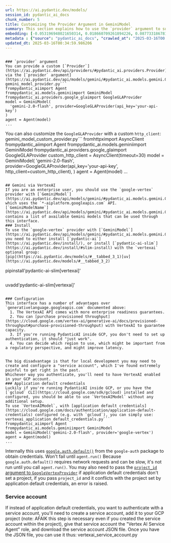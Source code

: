 ```yaml
---
url: https://ai.pydantic.dev/models/
session_id: pydantic_ai_docs
chunk_number: 5
title: Customizing the Provider Argument in GeminiModel
summary: This section explains how to use the `provider` argument to supply a custom `Provider` when initializing a `GeminiModel`. It provides examples of using `GoogleGLAProvider` with an API key, as well as customizing it with a custom `http_client`.
embedding: [-0.053196948021650314, 0.018660709261894226, 0.0877331867814064, -0.0017102748388424516, 0.004372152965515852, -0.0018901510629802942, 0.014761456288397312, 0.026644892990589142, 0.010664920322597027, -0.006974556017667055, -0.013937506824731827, -0.025368351489305496, 0.03838907182216644, -0.04957621172070503, -0.01536491233855486, -0.014842690899968147, -0.020308608189225197, 0.01515602320432663, -0.04479498416185379, 0.03699648007750511, 0.02590217813849449, 0.05333620682358742, 0.021910086274147034, 0.036648333072662354, -0.05254707112908363, 0.007415542844682932, -0.007276284042745829, -0.012057510204613209, -0.014088370837271214, -0.04734806716442108, 0.019635522738099098, -0.0035395000595599413, -0.020424656569957733, -0.037785615772008896, -0.007270481437444687, 0.012985903769731522, 0.0008841497474350035, 0.012022695504128933, 0.006550976540893316, 0.04672140255570412, 0.013415285386145115, -0.0026082054246217012, 0.016745897009968758, 0.06480186432600021, -0.010519858449697495, 0.03741425648331642, -0.029522912576794624, -0.008343936875462532, -0.0483228825032711, -0.015016764402389526, -0.012057510204613209, 0.026018226519227028, 0.001098115462809801, -0.02425427921116352, -0.005700916051864624, -0.052036453038454056, 0.015620220452547073, -0.01944984309375286, -0.016873551532626152, 0.0105604762211442, -0.0018132685218006372, 0.006417519878596067, -0.021457495167851448, 0.05152583867311478, -0.013194791972637177, -0.005544249899685383, -0.03395599126815796, 0.021503914147615433, -0.06336285173892975, 0.021886875852942467, -0.018173301592469215, 0.007183444686233997, 0.0172100942581892, -0.039944130927324295, -0.04985472932457924, -0.014204420149326324, -0.020679965615272522, 0.09961661696434021, 0.031843896955251694, -0.004296720959246159, -0.016026392579078674, 0.015527380630373955, -0.0020540705882012844, -0.028919456526637077, -0.051293738186359406, -0.009928007610142231, -0.039363883435726166, -0.015005159191787243, -0.025275511667132378, 0.018335770815610886, 0.01543454173952341, -0.018776757642626762, -0.028292791917920113, 0.03386315330862999, 0.054032500833272934, 0.0483228825032711, 0.015666639432311058, 0.02201453037559986, 0.03757672756910324, 0.04563054069876671, -0.004795732442289591, -0.005080053117126226, -0.04762658476829529, 0.016618242487311363, 0.06675149500370026, -0.005906903650611639, 0.006492951884865761, 0.012486892752349377, -4.864092625211924e-05, 0.04026906564831734, -0.08847589790821075, -0.0003042664611712098, 0.02782859466969967, -0.007427148055285215, -0.07784579694271088, 0.005555854644626379, -0.037715986371040344, -0.00587499001994729, -0.004554930608719587, -0.043773751705884933, -0.04836929962038994, -0.020517496392130852, 0.022304654121398926, -0.024231070652604103, 0.03546462953090668, 0.023372305557131767, -0.014436518773436546, -0.03363105282187462, -0.07143987715244293, -0.04344881325960159, 0.008697886019945145, -0.011738374829292297, 0.0669371709227562, -0.027294768020510674, 0.004360548220574856, -0.028292791917920113, -0.04460930824279785, 0.01002084743231535, -0.0200416948646307, 0.030683403834700584, -0.01286985445767641, -0.020645150914788246, 0.01370540913194418, 0.02525230310857296, 0.024532798677682877, -0.005048139486461878, -0.033747103065252304, -0.012440472841262817, -0.027434026822447777, 0.021399470046162605, -0.03906215727329254, -0.007960974238812923, -0.01847502961754799, -0.010171711444854736, -0.06953667104244232, 0.003847030457109213, -0.0026923411060124636, 0.04948337376117706, -0.013647384010255337, -0.04363449290394783, -0.01473824679851532, 0.06480186432600021, 0.00985837820917368, -0.023140206933021545, -0.02824637107551098, 0.04307745769619942, -0.05315052717924118, -0.025275511667132378, -0.03708931803703308, -0.03469870612025261, -0.01630491018295288, -0.03906215727329254, -0.04147597774863243, -0.03370068222284317, 0.02285008504986763, -0.05143300071358681, -0.02392934262752533, 0.00857603456825018, -0.017987623810768127, -0.0483228825032711, -0.007496777456253767, 0.010682327672839165, -0.042590051889419556, 0.021747617051005363, -0.033236484974622726, 0.0157246645539999, -0.010194920934736729, 0.025437980890274048, -0.0200416948646307, 0.04050116613507271, 0.015538985840976238, 0.011082696728408337, 0.012835039757192135, 0.0226063821464777, 0.011529486626386642, 0.016490589827299118, 0.04191696643829346, -0.032075993716716766, 0.027689335867762566, 0.02325625717639923, 0.007386530749499798, -0.05166509747505188, 0.021144161000847816, 0.024788105860352516, 0.014181210659444332, -0.05612138658761978, 0.04047795757651329, 0.006423322483897209, 0.007189246825873852, -0.0027445631567388773, -0.01993725076317787, -0.03985128924250603, 0.009510230273008347, 0.014227630570530891, -0.047719426453113556, 0.0035075866617262363, -0.0005048139719292521, 0.009748131968080997, -0.002344193635508418, 0.005608076695352793, -0.0255076102912426, 0.03237772360444069, -0.027875013649463654, -0.029615752398967743, -0.0014027445577085018, 0.0011771739227697253, -0.00952183548361063, -0.051943615078926086, 0.0009842421859502792, 0.029128344729542732, 0.0032725869677960873, 0.019925644621253014, -0.02120218612253666, -0.028548099100589752, -0.002094687893986702, -0.04029227793216705, 0.06995444744825363, 0.018196512013673782, 0.012568126432597637, 0.001450614770874381, -0.004424375016242266, 0.0172100942581892, -0.011314795352518559, -0.0025545326061546803, 0.03379352390766144, -0.01452935766428709, -0.022629590705037117, -0.08699046820402145, 0.0269930399954319, 0.027271559461951256, -0.01681552641093731, 0.007392332889139652, -0.02683057077229023, 0.013937506824731827, 0.022037740796804428, -0.026528844609856606, 0.018115278333425522, 0.001779904356226325, -0.032981179654598236, -0.015260468237102032, 9.719119407236576e-05, 0.02970859222114086, -0.0017001205123960972, 0.0013693803921341896, 0.017859969288110733, 0.012080720625817776, -0.048137202858924866, -0.0016827131621539593, -0.024811316281557083, -0.001209812704473734, 0.04528239369392395, 0.009916403330862522, 0.04560732841491699, -0.04254363104701042, -0.006672827992588282, -0.005512336269021034, 0.00031641536043025553, 0.061877425760030746, -0.0007695511449128389, 0.04720880836248398, -0.001694318139925599, -0.021306630223989487, -0.020923668518662453, 0.029406864196062088, 0.008802331052720547, 0.04699992015957832, -0.013728618621826172, -0.024068601429462433, -0.02135304920375347, -0.0026154585648328066, 0.03822660073637962, 0.03516290336847305, 0.02641279436647892, -0.025182673707604408, 0.013624174520373344, 0.024323908612132072, 0.033723894506692886, 0.03692685067653656, 0.0028548098634928465, 0.00025820944574661553, 0.05050460621714592, 0.022873293608427048, -0.0009661094518378377, -0.016757503151893616, 0.0009784396970644593, 0.04117425158619881, 0.024904154241085052, 0.021875271573662758, 0.020633544772863388, -0.018660709261894226, -0.008900972083210945, -0.0004435254668351263, -0.009208503179252148, 0.0030724022071808577, -0.016212070360779762, -0.035302162170410156, 0.006162211764603853, -0.03866758942604065, -0.032006364315748215, 0.005222213454544544, -0.05338262394070625, -0.010357390157878399, -0.041615236550569534, -0.012858250178396702, -0.07065074145793915, -0.004610053729265928, 0.050133246928453445, -0.07269320636987686, 0.02963896282017231, 0.0016420959727838635, 0.022409098222851753, -0.03277229145169258, -0.0094812186434865, 0.009156281128525734, 0.00714282738044858, -0.0071950494311749935, -0.004006598144769669, -0.02615748718380928, -0.02011132426559925, 0.021886875852942467, -0.06104187294840813, -0.03386315330862999, -0.007125420030206442, 0.002663328777998686, -0.041940174996852875, 0.03720536828041077, 0.00811183825135231, 0.05231497436761856, -0.0011771739227697253, 0.005512336269021034, 0.005518138874322176, -0.026598474010825157, 0.012800225056707859, -0.001782805658876896, 0.017906390130519867, -0.06053125485777855, 0.012544916942715645, -0.013508125208318233, -0.03869079798460007, -0.027944643050432205, -0.07663888484239578, -0.0005461564869619906, 0.018811572343111038, 0.014494542963802814, -0.02724834904074669, 0.009458008222281933, 0.034582655876874924, 0.012695780955255032, 0.017697500064969063, 0.02773575484752655, 0.02218860387802124, -0.009312947280704975, -0.018068857491016388, 0.005851780064404011, -0.003710672724992037, -0.006719247903674841, -0.025971807539463043, 0.043657705187797546, 0.026134276762604713, -0.019496263936161995, 0.05324336513876915, -0.0006995589938014746, -0.017488611862063408, -0.02352317050099373, 0.026227116584777832, -0.010595290921628475, -0.022722430527210236, 0.027225138619542122, -0.03395599126815796, 0.006521963980048895, 0.023325886577367783, -0.00542239798232913, -0.028037482872605324, 0.007792702876031399, -0.020819224417209625, -0.01055467315018177, 0.04943695291876793, -0.014540962874889374, 0.05356830358505249, 0.014877505600452423, 0.010485043749213219, -0.01862589456140995, 0.010943437926471233, -0.026714522391557693, 0.005970730446279049, -0.045235972851514816, 0.0074097407050430775, 0.03476833552122116, -0.0299638994038105, 0.007914554327726364, 0.048647817224264145, -0.02077280357480049, 0.010165908373892307, -0.0014266796642914414, -0.029778221622109413, -0.021480703726410866, 0.029592541977763176, 0.030358467251062393, 0.0329347588121891, 0.05500731244683266, -0.0028519087936729193, -0.022002926096320152, -0.01440170407295227, -0.03838907182216644, -0.051711518317461014, 0.020923668518662453, -0.021921690553426743, 0.012730595655739307, -0.005645792931318283, -0.05756039544939995, 0.023975761607289314, 0.026853781193494797, 0.06234162300825119, -0.03718215972185135, -0.04256683960556984, -0.018683919683098793, -0.003815117059275508, -0.008372948504984379, -0.00432573352009058, 0.01853305473923683, -0.026227116584777832, -0.08374109119176865, -0.06475544720888138, -0.009788748808205128, -0.0026212609373033047, 0.0018524351762607694, -0.04149919003248215, -0.02087724767625332, 0.020424656569957733, -0.020749595016241074, 0.0010125291300937533, 0.049715470522642136, 0.017929598689079285, 0.00123229727614671, 0.002471847692504525, -0.04323992505669594, 0.06837618350982666, 0.018567869439721107, 0.05324336513876915, -0.031588587909936905, 0.05904582515358925, -0.037715986371040344, -0.038714006543159485, 0.02931402437388897, 0.015538985840976238, 0.022838478907942772, 0.05458953604102135, 0.003527895314618945, -0.012660966254770756, 0.00919109582901001, -0.023616008460521698, 0.02399897202849388, 0.015492565929889679, -0.011581708677113056, -0.03732141852378845, -0.023743662983179092, -0.02534514293074608, -0.0025559833738952875, 0.010339982807636261, 0.011535288766026497, 0.014088370837271214, 0.01996045932173729, 0.007067395374178886, 0.043773751705884933, 0.022617986425757408, 0.07338950783014297, 0.022629590705037117, -0.002393514383584261, 0.002699594246223569, 0.02244391292333603, -0.01440170407295227, 0.008135047741234303, 0.023790083825588226, -0.011517881415784359, 0.06029915809631348, 0.008390355855226517, 0.019647127017378807, -0.010943437926471233, -0.03288833796977997, 0.026180695742368698, 0.013566149398684502, -0.018080463632941246, -0.026018226519227028, 0.03824981302022934, -0.042009804397821426, -0.013218002393841743, 0.005242521874606609, -0.02194490097463131, -0.04347202554345131, 0.043657705187797546, -0.050783123821020126, -0.004073326475918293, 0.012150350026786327, -0.0031768465414643288, 0.0010379148880019784, 0.010345784947276115, 0.0021918790880590677, 0.0334685854613781, 0.023128602653741837, 0.002480551367625594, 0.00857603456825018, -0.00889516994357109, -0.0026981434784829617, -0.008889367803931236, -0.005077152047306299, 0.03353821486234665, -0.02013453282415867, -0.02360440418124199, -0.05356830358505249, 0.019496263936161995, 0.015005159191787243, -0.042682889848947525, -0.012034300714731216, -0.02135304920375347, -0.022815270349383354, 0.046651773154735565, 0.005906903650611639, -0.02970859222114086, -0.027666125446558, -0.014877505600452423, -0.01172096747905016, -0.0006901299930177629, -0.03337574750185013, 0.024486377835273743, 0.009080848656594753, 0.0008246744982898235, -0.011477264575660229, -0.005590669345110655, 0.024695266038179398, 0.016026392579078674, 0.03553425893187523, -0.016270095482468605, 0.034884385764598846, -0.019264165312051773, 0.02615748718380928, 0.026598474010825157, -0.004569436889141798, 0.01772071048617363, 0.0005856857169419527, -0.012765410356223583, -0.02731797844171524, -0.01457577757537365, 0.0336078442633152, 0.009237514808773994, -0.02525230310857296, 0.03544142097234726, 0.0299638994038105, -0.02251354232430458, -0.031681425869464874, 0.002471847692504525, -0.01961231231689453, 0.04321671649813652, 0.03247056156396866, 0.007525789551436901, 0.022826874628663063, 0.01673429273068905, 0.015388121828436852, -0.009307144209742546, -0.028617728501558304, 0.04477177560329437, -0.01325281709432602, -0.018846387043595314, 0.005477521568536758, 0.040617216378450394, 0.011088499799370766, -0.012823434546589851, -0.011564301326870918, -0.0040994375012815, 0.011285783722996712, 0.02692341059446335, -0.00947541557252407, -0.03163500875234604, -0.02019255794584751, -0.011117512360215187, -0.01031097024679184, -0.020645150914788246, 0.025948597118258476, 0.028455261141061783, -0.04233474284410477, 0.03537179157137871, 0.02441674843430519, -0.007873937487602234, 0.013879482634365559, 0.04286856949329376, -0.0016609539743512869, -0.0334685854613781, 0.006017150357365608, 0.024138230830430984, -0.01515602320432663, -0.008668874390423298, -0.0033683276269584894, -0.014958740212023258, -0.0025501807685941458, -0.004319930914789438, -0.017001206055283546, -0.007514184806495905, -0.011204549111425877, -0.01055467315018177, 0.05723545700311661, -0.010949240997433662, 0.027782175689935684, -0.017163675278425217, -0.00894158985465765, 0.007224061992019415, 0.016861947253346443, 0.0172100942581892, -0.025809338316321373, -0.05797817185521126, -0.026459213346242905, 0.019275769591331482, -0.031031552702188492, 0.022873293608427048, 0.05417175963521004, 0.03086908347904682, -0.00019438238814473152, -0.011279980652034283, 0.0007260327110998333, -0.004404066596180201, -0.002341292332857847, -0.02152712456882, -0.014018741436302662, 0.004340239334851503, -0.028687357902526855, -0.025716500356793404, 0.04874065890908241, -0.011918251402676105, -0.041777707636356354, 0.03836585953831673, -0.0006676454795524478, -0.03815697133541107, -0.0057589407078921795, -0.018034042790532112, 0.035719938576221466, 0.016908366233110428, 0.01001504436135292, 0.043007828295230865, -0.005074250511825085, -0.020505890250205994, -0.0005599373253062367, 0.033398956060409546, -0.04672140255570412, 0.020505890250205994, 0.006394309923052788, 0.004833448678255081, 0.0006484248442575336, 0.01779033988714218, 0.06029915809631348, 0.007137024775147438, -0.005793755408376455, -0.0438665933907032, -0.0073110987432301044, 0.04033869504928589, 0.014889110811054707, 0.010026649571955204, 0.008343936875462532, -0.031240440905094147, 0.012510102242231369, -0.048230040818452835, -0.015202443115413189, 0.004000795539468527, -0.0045114122331142426, -0.00463906629011035, -0.0350932739675045, 0.04785868525505066, 0.05106164142489433, -0.053707562386989594, -0.003417648607864976, -0.015469356440007687, -0.003313204273581505, -0.004612955264747143, 0.021167371422052383, -0.01441330835223198, -0.0005755314487032592, -0.001723330351524055, -0.01746540330350399, 0.02648242376744747, -0.004998818505555391, 0.029406864196062088, -0.020970087498426437, -0.04154560714960098, -0.03627697378396988, -0.014784665778279305, 0.020424656569957733, 0.0016420959727838635, -0.03636981546878815, 0.01606120727956295, -0.016455775126814842, 0.011871831491589546, 0.026296745985746384, -0.03924783319234848, -0.0364394448697567, 0.02450958825647831, -0.013334051705896854, -0.006632211152464151, 0.005683508701622486, 0.01564343087375164, 0.011854424141347408, 0.029778221622109413, 0.0030753035098314285, -0.011941460892558098, -0.04518955200910568, 0.028362421318888664, -0.013055533170700073, 0.009307144209742546, 0.028687357902526855, -0.016270095482468605, -0.013403681106865406, 0.022629590705037117, -0.03388636186718941, -0.008123442530632019, -0.022467121481895447, -0.02515946328639984, 0.006034557707607746, -0.01698959991335869, 0.019391817972064018, 0.017186883836984634, -0.04096536338329315, -0.011454054154455662, -0.04762658476829529, 0.007734678220003843, 0.0030636985320597887, 0.001047343946993351, -0.0342809297144413, 0.027944643050432205, -0.006115791853517294, -0.0065625812858343124, 0.013728618621826172, 0.03838907182216644, 0.01797601953148842, 0.0185562651604414, -0.00048015351057983935, 0.005930113140493631, 0.016246885061264038, -0.0005497829988598824, -0.0019539780914783478, 0.007334308698773384, -0.015863923355937004, -0.0069513460621237755, -0.04911201447248459, 0.0029853652231395245, 0.0022499035112559795, -0.03393278270959854, -0.0009450755314901471, 0.04741769656538963, 0.0014527906896546483, -0.02344193495810032, 0.02137625962495804, -0.0009871433721855283, 0.019066881388425827, 0.019066881388425827, 0.004523016978055239, 0.025066623464226723, -0.011216153390705585, 0.033491794019937515, 0.004653572104871273, -0.03567351773381233, -0.0018147191731259227, -0.027341188862919807, 0.04528239369392395, 0.007786900270730257, 0.027596496045589447, 0.00011060937686124817, -0.014390098862349987, -0.01060109306126833, 0.00484215235337615, -0.0350932739675045, 0.008761713281273842, -0.020761199295520782, -0.02515946328639984, 0.004798633977770805, -0.03172784671187401, 0.012811830267310143, 0.0009153379360213876, 0.03205278515815735, -0.0092781325802207, 0.027758965268731117, 0.009034428745508194, -0.06986161321401596, -0.017593055963516235, 0.0011031925678253174, -0.008970602415502071, 0.01971675641834736, -0.0015579602913931012, 0.02806069329380989, -0.015956763178110123, 0.015097999013960361, 0.02211897447705269, 0.006330483127385378, -0.031008342280983925, -0.022049345076084137, -0.013136767782270908, 0.04122067242860794, -0.030753033235669136, 0.005274435505270958, -0.026969831436872482, 0.013612569309771061, 0.007589616812765598, -0.03602166846394539, -0.011976275593042374, 0.0013526983093470335, -0.022385887801647186, -0.00877912063151598, -0.013867877423763275, 0.008256899192929268, -7.593062036903575e-07, 0.00765924621373415, -0.025136252865195274, -0.025136252865195274, 0.017453797161579132, 0.015039974823594093, 0.020598730072379112, -0.038714006543159485, 0.05440385639667511, -0.004456288646906614, 0.018730338662862778, 0.029035506770014763, 0.008477392606437206, -0.015353307127952576, -0.018242930993437767, 0.040617216378450394, 0.033166855573654175, 0.004351844545453787, -0.020981691777706146, 0.011465659365057945, -0.010566278360784054, -0.003675858024507761, 0.008204677142202854, 0.012591336853802204, 0.06280581653118134, -0.012614546343684196, 0.026389583945274353, -0.006440729834139347, 0.014633802697062492, -0.024904154241085052, 0.008634059689939022, -0.0073110987432301044, 0.022153789177536964, 0.03885326907038689, -0.011117512360215187, -0.03237772360444069, 0.0009356465307064354, -0.026853781193494797, -0.001240275683812797, -0.00257774256169796, 0.007183444686233997, -0.03288833796977997, 0.01805725321173668, -0.000598741287831217, 0.0010603994596749544, -0.015620220452547073, 0.005364373791962862, -2.102258258673828e-05, -0.01486590038985014, -0.017070835456252098, 0.005138077773153782, -0.004006598144769669, -0.008256899192929268, 0.0013940408825874329, -0.023035762831568718, 0.03553425893187523, 0.03848190978169441, -0.04488782584667206, 0.011326400563120842, 0.00919109582901001, -0.029871059581637383, 0.0045752390287816525, -0.0028881740290671587, 0.05157225951552391, -0.030822664499282837, 0.010235537774860859, -0.0031275255605578423, 0.01515602320432663, -0.020436260849237442, -0.012777015566825867, 0.03295796737074852, 0.006347890477627516, 0.038110554218292236, 0.05937076359987259, 0.01412318553775549, -0.012486892752349377, -0.003287093248218298, 0.0018567870138213038, -0.0034002410247921944, 0.006794679909944534, -0.032656241208314896, 0.011059487238526344, 0.002274564001709223, 0.014378493651747704, 0.03330611437559128, 0.002963606035336852, -0.014065161347389221, -0.025437980890274048, 0.03483796492218971, 0.045259181410074234, 0.0017755525186657906, -0.03546462953090668, -0.015260468237102032, 0.014297259971499443, 0.008761713281273842, 0.02326786145567894, 0.026203906163573265, 0.0005127923213876784, -0.07352876663208008, 0.000550870958250016, -0.017279723659157753, -0.036648333072662354, 0.0019293177174404263, 0.013171582482755184, 0.004546226933598518, 0.01647898368537426, -0.022989343851804733, -0.006962951272726059, -0.014482938684523106, 0.007525789551436901, -0.05152583867311478, -0.019925644621253014, -0.03850511834025383, 0.0036265370436012745, 0.008065418340265751, -0.0035249940119683743, -0.01630491018295288, -0.03302759677171707, 0.00022720254492014647, 0.02302415855228901, -0.021666383370757103, 0.0344201885163784, -0.009057639166712761, 0.03309722617268562, -0.020970087498426437, -0.02764291502535343, 0.02724834904074669, -0.003408944932743907, 0.024439958855509758, -0.013751828111708164, -0.03432735055685043, -0.030451307073235512, 0.019101696088910103, 0.03230809420347214, 0.022548357024788857, -0.027921434491872787, -0.004415671341121197, 0.0016696576494723558, -0.014773061498999596, -0.008338133804500103, -0.013136767782270908, -0.017697500064969063, -0.015759479254484177, -0.014506148174405098, 0.002898328471928835, 0.01913651078939438, 0.0043141283094882965, 0.03750709816813469, 0.05315052717924118, 0.004128449596464634, -0.04727843776345253, 0.0019264165312051773, 0.023975761607289314, -0.001461494481191039, -0.009713317267596722, -0.0032232662197202444, 0.035139694809913635, 0.040106598287820816, -0.021886875852942467, -0.0033219079487025738, -0.024277489632368088, 0.030103158205747604, -0.008465788327157497, 0.032795500010252, 0.008547022938728333, 0.019647127017378807, 0.01630491018295288, -0.008059616200625896, -0.006991963367909193, 0.05653916299343109, 0.014761456288397312, 0.011616523377597332, -0.010572080500423908, -0.03314364701509476, -0.005494928918778896, -0.01139022782444954, -0.00633628573268652, -0.021492309868335724, 0.014703432098031044, -0.016676267609000206, -0.03202957659959793, 0.03776240348815918, -0.0031188218854367733, 0.011158129200339317, 0.019101696088910103, 0.0016899663023650646, -0.020146138966083527, -0.031008342280983925, 0.04321671649813652, -0.029755011200904846, 0.02070317417383194, -0.04240437224507332, -0.029290813952684402, -0.01897404156625271, -0.01035158708691597, -0.009324552491307259, 0.012452077120542526, 0.020912062376737595, 0.015863923355937004, 0.02079601399600506, 0.0009458008571527898, 0.04122067242860794, 0.001524596125818789, -0.021898481994867325, 0.0481836199760437, -0.01183701679110527, -0.03906215727329254, -0.025646869093179703, 0.020842432975769043, -0.025786129757761955, 0.0008587639895267785, -0.008918379433453083, 0.029592541977763176, 0.01647898368537426, 0.03959598019719124, -0.007897146977484226, -0.04303103685379028, 0.0049175843596458435, -0.0006342813139781356, 0.037042900919914246, 0.013055533170700073, -0.002711198991164565, -0.006974556017667055, -0.009579860605299473, 0.02267601154744625, 0.04031548649072647, 0.01139022782444954, 0.0003519554156810045, 0.03957277163863182, 0.02532193250954151, 0.04393622279167175, -0.04361128434538841, -0.03344537690281868, 0.015504171140491962, 0.052036453038454056, 0.02003008872270584, -0.01267257146537304, -0.0015463554300367832, -0.0051003615371882915, 0.015597010962665081, 0.002410921733826399, 0.033166855573654175, 0.035139694809913635, 0.02824637107551098, -0.009829365648329258, -0.027294768020510674, -0.012707386165857315, -0.0030056738760322332, -0.009289736859500408, -0.016595033928751945, -0.01560861524194479, -0.013740223832428455, -0.014041951857507229, -0.027225138619542122, -0.014355284161865711, -0.0174770075827837, -0.020436260849237442, 0.03393278270959854, 0.007490974850952625, -0.0669371709227562, -0.01411158125847578, 0.007786900270730257, 0.026227116584777832, 0.05041176453232765, 0.019519472494721413, 0.03553425893187523, -0.02741081826388836, 0.019519472494721413, -0.007960974238812923, 0.014076766557991505, -0.008732701651751995, -0.01365898922085762, -0.006632211152464151, 0.00367295672185719, -0.02317502163350582, -0.021759221330285072, 0.018857993185520172, 0.01179639995098114, 0.006550976540893316, 0.029360443353652954, -0.055332250893116, -0.018080463632941246, 0.017012810334563255, -0.025484401732683182, 0.012904669158160686, -0.012684175744652748, 0.011088499799370766, 0.009266527369618416, 0.022385887801647186, -0.03706610947847366, -0.0040327091701328754, -0.03592882677912712, 0.005738632287830114, 0.002682186895981431, -0.010090476833283901, -0.010009242221713066, 0.013345655985176563, 0.030753033235669136, -0.012254794128239155, -0.030660195276141167, 0.046582143753767014, 0.013914297334849834, -0.05421818047761917, 0.033074017614126205, 0.02228144370019436, 0.0008870509336702526, 0.015933552756905556, -0.04614115506410599, -0.014158000238239765, -0.07510703057050705, -0.008639861829578876, -0.0009160632616840303, -0.027526866644620895, 0.013972321525216103, -0.01696639135479927, 0.0030840071849524975, 0.0012526059290394187, 0.01679231785237789, 0.012150350026786327, -0.002901229541748762, 0.023906132206320763, 0.02244391292333603, -0.006841099355369806, 0.06313075870275497, -0.007920356467366219, -0.03727499768137932, -0.004067523870617151, 0.017105650156736374, 0.03892289847135544, 0.034072041511535645, 0.008570232428610325, 0.007508382201194763, 0.0054601142182946205, -0.025948597118258476, -0.00038187435711733997, 0.016026392579078674, -0.00927232950925827, 0.021817246451973915, -0.01370540913194418, 0.01688515581190586, -0.013148372992873192, 0.006823692005127668, -0.007508382201194763, 0.017360957339406013, 0.005416595842689276, -0.0350932739675045, -0.00898800976574421, -0.0033248092513531446, -0.009806156158447266, 0.04841572046279907, -0.020064903423190117, -0.0037483887281268835, 0.040524374693632126, -0.010862203314900398, -0.02956933155655861, -0.0002025420981226489, 0.02657526358962059, -0.011372820474207401, -0.0045201159082353115, -0.00803640577942133, -0.020505890250205994, 0.0031768465414643288, 0.019925644621253014, 0.0022107369732111692, 0.013833062723279, -0.004215486813336611, -0.021097742021083832, -0.01911330036818981, -0.013925902545452118, 0.0028838221915066242, 0.0030898095574229956, -0.009695908986032009, 0.0028432051185518503, 0.0008747207466512918, -0.005268632899969816, 0.0153184924274683, 0.00262851407751441, -0.012452077120542526, -0.015794293954968452, 0.009852576069533825, 0.032493770122528076, 0.0071486299857497215, 0.015295282937586308, -0.017244908958673477, 0.02003008872270584, -0.007073197979480028, 0.020900458097457886, -0.04254363104701042, -0.04073326289653778, 0.006202829070389271, -0.006841099355369806, 0.0019293177174404263, 0.02170119807124138, 0.005564558319747448, -0.00262851407751441, 0.024556007236242294, -0.01109430193901062, 0.0291515551507473, -0.01183701679110527, -0.013194791972637177, 0.004299622494727373, 0.0045114122331142426, 0.01064170990139246, 0.006226038560271263, -0.01354293990880251, 0.031588587909936905, 0.010664920322597027, -0.04356486350297928, 0.008459985256195068, 0.008639861829578876, 0.011448252014815807, -0.04245079308748245, 0.04502708464860916, -0.025461191311478615, 0.00714282738044858, 0.02789822407066822, 0.026691311970353127, -0.01469182688742876, -0.011158129200339317, -0.017024414613842964, 0.018916016444563866, -0.002785180462524295, 0.027132298797369003, -0.0004736257251352072, 0.017036020755767822, -0.035719938576221466, 0.013276026584208012, -0.005088756792247295, -0.013693803921341896, 0.008808133192360401, 0.012069115415215492, 0.00021251506404951215, 0.033491794019937515, 0.026018226519227028, 0.026203906163573265, -0.008819738402962685, -0.02310539223253727, 0.003455364378169179, -0.006527766585350037, -0.0073401108384132385, 0.03453623875975609, -0.013554545119404793, -0.03047451563179493, 0.025275511667132378, -0.025623660534620285, -0.017024414613842964, -0.013264422304928303, 0.007931961677968502, -0.00204971875064075, 0.024857735261321068, -0.03344537690281868, -0.00637690257281065, -0.020737988874316216, -0.03783203288912773, -0.012092324905097485, -0.006899124011397362, -0.00894158985465765, 0.028664149343967438, 0.005825669039040804, 0.01921774446964264, -0.022467121481895447, -0.003284191945567727, -0.03476833552122116, -0.05639990419149399, -0.0031072169076651335, -0.0025023105554282665, -0.03288833796977997, 0.005193200893700123, -0.008871960453689098, 0.007026778068393469, 0.02457921765744686, -0.04303103685379028, -0.0055674598552286625, 0.0071950494311749935, -0.018196512013673782, 0.0174770075827837, 0.015701454132795334, 0.021144161000847816, -0.04428436979651451, 0.011976275593042374, -0.027201928198337555, -0.042009804397821426, -0.03446660935878754, -0.013461705297231674, -0.013310841284692287, 0.00757220946252346, -0.0037774010561406612, 0.02425427921116352, -0.013264422304928303, 0.014158000238239765, 0.02418464981019497, 0.011575906537473202, 0.0051003615371882915, 0.043680913746356964, -0.0027547175996005535, 0.04263646900653839, -0.006962951272726059, -0.009162083268165588, -0.009417391382157803, 0.030404886230826378, 0.00246459455229342, 0.007102210074663162, -0.0076012215577065945, 0.002142558107152581, -0.013264422304928303, 0.01412318553775549, -0.009922205470502377, -0.011221956461668015, 0.023325886577367783, -0.0068062846548855305, -0.014796270988881588, -0.02706266939640045, -0.031820688396692276, -0.012707386165857315, -0.0038905488327145576, 0.010525661520659924, -0.008581837639212608, 0.021503914147615433, 0.021295025944709778, 0.02457921765744686, -0.012637755833566189, 0.018939226865768433, -0.01168035063892603, -0.011187141761183739, 0.005761842243373394, 0.025205882266163826, 0.00525702815502882, -0.03504685312509537, 0.026180695742368698, 0.058906566351652145, -0.011448252014815807, -0.015330097638070583, 0.003437957027927041, 0.008610849268734455, 0.045235972851514816, 0.02251354232430458, 0.014645406976342201, 0.02831600047647953, -0.03425772115588188, 0.034396979957818985, 0.017674291506409645, 0.056910522282123566, -0.014378493651747704, 0.004203881602734327, 0.019148115068674088, 0.004839250817894936, -0.03284192085266113, -0.0058952984400093555, -0.04231153428554535, 0.04328634589910507, 0.04363449290394783, -0.003588821040466428, 0.03801771253347397, 0.004386659245938063, -0.020146138966083527, -0.008808133192360401, -0.02683057077229023, -0.036300186067819595, -0.031147601082921028, -0.02236267738044262, -0.004058820195496082, 0.008848750032484531, 0.0076998635195195675, -0.012243188917636871, 0.02882661670446396, -0.029847851023077965, 0.007815912365913391, -0.00016020226757973433, -0.02144588902592659, 0.015063184313476086, -0.03616092726588249, -0.024625636637210846, 0.011401832103729248, 0.018591079860925674, 0.04693029075860977, 0.002759069437161088, -0.009115663357079029, -0.0075838142074644566, -0.021747617051005363, -0.014134790748357773, -0.020633544772863388, -0.01089121587574482, 0.03460586816072464, -0.01588713377714157, -0.001357050146907568, 0.039688821882009506, -0.009202700108289719, 0.029871059581637383, 0.019473053514957428, -0.014355284161865711, -0.011018870398402214, -0.03409525007009506, -0.02973180077970028, -0.00032403107616119087, 0.00133964279666543, -0.008634059689939022, -0.014970344491302967, 0.018312562257051468, 0.029824640601873398, -0.0007274833042174578, -0.018417006358504295, 0.004920485429465771, 0.014320469461381435, -0.023557985201478004, 0.015109604224562645, -0.0019742867443710566, -0.045073501765728, 0.0038731414824724197, 0.029685381799936295, 0.011163931339979172, 0.002524069743230939, 0.02267601154744625, -0.012823434546589851, 0.00869208388030529, -0.0015405529411509633, 0.004183573182672262, -0.013310841284692287, -0.011448252014815807, 0.01565503515303135, 0.02086564339697361, -0.01789478398859501, -0.01457577757537365, 0.023453541100025177, -0.005947520956397057, -0.0074851722456514835, 0.03831944242119789, 0.00734591344371438, -0.01573626883327961, 0.036137714982032776, 0.005419496912509203, 0.022409098222851753, -0.054868053644895554, 8.504229481332004e-05, 0.03759993612766266, -0.021074531599879265, 0.013670594431459904, 0.015457751229405403, 0.024300700053572655, 0.015782689675688744, -0.007247271481901407, 0.008547022938728333, 0.004380856640636921, 0.02666810341179371, 0.0064001125283539295, -0.0025298723485320807, 0.03831944242119789, -0.002473298227414489, 0.048230040818452835, 0.027805384248495102, -0.029499702155590057, -0.013879482634365559, 0.02325625717639923, -0.004937892779707909, 0.02731797844171524, 0.0028562606312334538, 0.03467549756169319, 0.00250376109033823, -0.012568126432597637, -0.008355541154742241, 0.0033393152989447117, -0.0027779273223131895, 0.009829365648329258, 0.021086137741804123, -0.022884899750351906, -0.01565503515303135, -0.03794808313250542, -0.022571567445993423, -0.0034901793114840984, 0.01457577757537365, 0.028107112273573875, 0.01797601953148842, -0.02210737019777298, -0.008001591078937054, 0.04040832445025444, 0.022571567445993423, 0.0013940408825874329, 0.020656755194067955, -0.05254707112908363, -0.0035249940119683743, -0.01444812398403883, 0.0016275898087769747, -0.013403681106865406, 0.01656021922826767, -0.026459213346242905, -0.026876991614699364, 0.02715550921857357, -0.0013425439829006791, 0.011645535938441753, 0.013020718470215797, -0.006469741929322481, -0.03706610947847366, 0.011784794740378857, 0.001788608031347394, 0.008709491230547428, 0.010786771774291992, 0.0011075444053858519, -0.03676438331604004, -0.008413566276431084, -0.0010698284022510052, -0.034559447318315506, 0.023534774780273438, 0.012881459668278694, -0.00914467591792345, 0.017685895785689354, -0.022293047979474068, 0.001152513432316482, -0.012278003618121147, -0.0023630515206605196, 0.013612569309771061, 0.0020178051199764013, -0.003406043630093336, 0.008993811905384064]
metadata : {"source": "pydantic_ai_docs", "crawled_at": "2025-03-16T00:34:59.984695", "url_path": "/models/", "chunk_size": 4701}
updated_dt: 2025-03-16T00:34:59.986206
---
```

```

### `provider` argument
You can provide a custom [`Provider`](https://ai.pydantic.dev/api/providers/#pydantic_ai.providers.Provider) via the [`provider` argument](https://ai.pydantic.dev/api/models/gemini/#pydantic_ai.models.gemini.GeminiModel.__init__):
gemini_model_provider.py```
frompydantic_aiimport Agent
frompydantic_ai.models.geminiimport GeminiModel
frompydantic_ai.providers.google_glaimport GoogleGLAProvider
model = GeminiModel(
  'gemini-2.0-flash', provider=GoogleGLAProvider(api_key='your-api-key')
)
agent = Agent(model)
...

```

You can also customize the `GoogleGLAProvider` with a custom `http_client`: 
gemini_model_custom_provider.py```
fromhttpximport AsyncClient
frompydantic_aiimport Agent
frompydantic_ai.models.geminiimport GeminiModel
frompydantic_ai.providers.google_glaimport GoogleGLAProvider
custom_http_client = AsyncClient(timeout=30)
model = GeminiModel(
  'gemini-2.0-flash',
  provider=GoogleGLAProvider(api_key='your-api-key', http_client=custom_http_client),
)
agent = Agent(model)
...

```

## Gemini via VertexAI
If you are an enterprise user, you should use the `google-vertex` provider with [`GeminiModel`](https://ai.pydantic.dev/api/models/gemini/#pydantic_ai.models.gemini.GeminiModel) which uses the `*-aiplatform.googleapis.com` API.
[`GeminiModelName`](https://ai.pydantic.dev/api/models/gemini/#pydantic_ai.models.gemini.GeminiModelName) contains a list of available Gemini models that can be used through this interface.
### Install
To use the `google-vertex` provider with [`GeminiModel`](https://ai.pydantic.dev/api/models/gemini/#pydantic_ai.models.gemini.GeminiModel), you need to either install [`pydantic-ai`](https://ai.pydantic.dev/install/), or install [`pydantic-ai-slim`](https://ai.pydantic.dev/install/#slim-install) with the `vertexai` optional group:
[pip](https://ai.pydantic.dev/models/#__tabbed_3_1)[uv](https://ai.pydantic.dev/models/#__tabbed_3_2)
```
pipinstall'pydantic-ai-slim[vertexai]'

```

```
uvadd'pydantic-ai-slim[vertexai]'

```

### Configuration
This interface has a number of advantages over `generativelanguage.googleapis.com` documented above:
  1. The VertexAI API comes with more enterprise readiness guarantees.
  2. You can [purchase provisioned throughput](https://cloud.google.com/vertex-ai/generative-ai/docs/provisioned-throughput#purchase-provisioned-throughput) with VertexAI to guarantee capacity.
  3. If you're running PydanticAI inside GCP, you don't need to set up authentication, it should "just work".
  4. You can decide which region to use, which might be important from a regulatory perspective, and might improve latency.


The big disadvantage is that for local development you may need to create and configure a "service account", which I've found extremely painful to get right in the past.
Whichever way you authenticate, you'll need to have VertexAI enabled in your GCP account.
### Application default credentials
Luckily if you're running PydanticAI inside GCP, or you have the [`gcloud` CLI](https://cloud.google.com/sdk/gcloud) installed and configured, you should be able to use `VertexAIModel` without any additional setup.
To use `VertexAIModel`, with [application default credentials](https://cloud.google.com/docs/authentication/application-default-credentials) configured (e.g. with `gcloud`), you can simply use:
vertexai_application_default_credentials.py```
frompydantic_aiimport Agent
frompydantic_ai.models.geminiimport GeminiModel
model = GeminiModel('gemini-2.0-flash', provider='google-vertex')
agent = Agent(model)
...

```

Internally this uses [`google.auth.default()`](https://google-auth.readthedocs.io/en/master/reference/google.auth.html) from the `google-auth` package to obtain credentials.
Won't fail until `agent.run()`
Because `google.auth.default()` requires network requests and can be slow, it's not run until you call `agent.run()`.
You may also need to pass the [`project_id` argument to `GoogleVertexProvider`](https://ai.pydantic.dev/api/providers/#pydantic_ai.providers.google_vertex.GoogleVertexProvider) if application default credentials don't set a project, if you pass `project_id` and it conflicts with the project set by application default credentials, an error is raised.
### Service account
If instead of application default credentials, you want to authenticate with a service account, you'll need to create a service account, add it to your GCP project (note: AFAIK this step is necessary even if you created the service account within the project), give that service account the "Vertex AI Service Agent" role, and download the service account JSON file.
Once you have the JSON file, you can use it thus:
vertexai_service_account.py